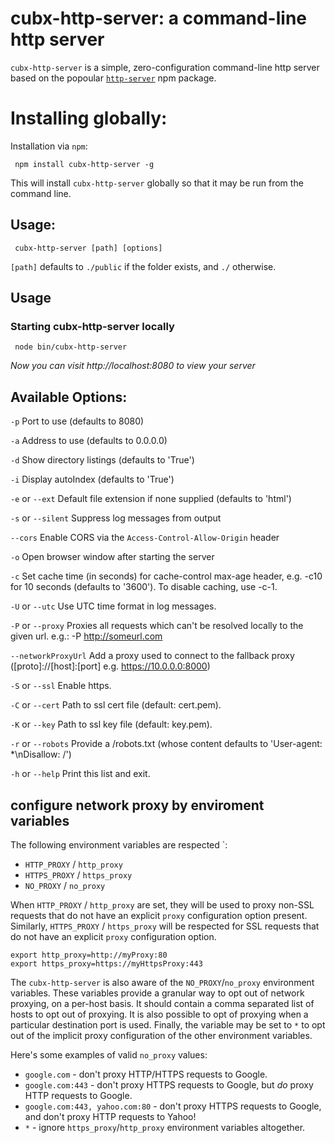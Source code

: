 # cubx-http-server: a command-line http server

`cubx-http-server` is a simple, zero-configuration command-line http server based on the popoular [`http-server`](https://www.npmjs.com/package/http-server) npm package.

# Installing globally:

Installation via `npm`:

     npm install cubx-http-server -g

This will install `cubx-http-server` globally so that it may be run from the command line.

## Usage:

     cubx-http-server [path] [options]

`[path]` defaults to `./public` if the folder exists, and `./` otherwise.

## Usage

### Starting cubx-http-server locally

     node bin/cubx-http-server

*Now you can visit http://localhost:8080 to view your server*

## Available Options:

`-p` Port to use (defaults to 8080)

`-a` Address to use (defaults to 0.0.0.0)

`-d` Show directory listings (defaults to 'True')

`-i` Display autoIndex (defaults to 'True')

`-e` or `--ext` Default file extension if none supplied (defaults to 'html')

`-s` or `--silent` Suppress log messages from output

`--cors` Enable CORS via the `Access-Control-Allow-Origin` header

`-o` Open browser window after starting the server

`-c` Set cache time (in seconds) for cache-control max-age header, e.g. -c10 for 10 seconds (defaults to '3600'). To disable caching, use -c-1.

`-U` or `--utc` Use UTC time format in log messages.

`-P` or `--proxy` Proxies all requests which can't be resolved locally to the given url. e.g.: -P http://someurl.com

`--networkProxyUrl`  Add a proxy used to connect to the fallback proxy ([proto]://[host]:[port] e.g. https://10.0.0.0:8000)

`-S` or `--ssl` Enable https.

`-C` or `--cert` Path to ssl cert file (default: cert.pem).

`-K` or `--key` Path to ssl key file (default: key.pem).

`-r` or `--robots` Provide a /robots.txt (whose content defaults to 'User-agent: *\nDisallow: /')

`-h` or `--help` Print this list and exit.

## configure network proxy by enviroment variables
    
The following environment variables are respected `:

 * `HTTP_PROXY` / `http_proxy`
 * `HTTPS_PROXY` / `https_proxy`
 * `NO_PROXY` / `no_proxy`

When `HTTP_PROXY` / `http_proxy` are set, they will be used to proxy non-SSL requests that do not have an explicit `proxy` configuration option present. 
Similarly, `HTTPS_PROXY` / `https_proxy` will be respected for SSL requests that do not have an explicit `proxy` configuration option. 
    
    export http_proxy=http://myProxy:80
    export https_proxy=https://myHttpsProxy:443

The `cubx-http-server` is also aware of the `NO_PROXY`/`no_proxy` environment variables. These variables provide a granular way to opt out of network proxying, on a per-host basis. 
It should contain a comma separated list of hosts to opt out of proxying. It is also possible to opt of proxying when a particular destination port is used. 
Finally, the variable may be set to `*` to opt out of the implicit proxy configuration of the other environment variables.

Here's some examples of valid `no_proxy` values:

 * `google.com` - don't proxy HTTP/HTTPS requests to Google.
 * `google.com:443` - don't proxy HTTPS requests to Google, but *do* proxy HTTP requests to Google.
 * `google.com:443, yahoo.com:80` - don't proxy HTTPS requests to Google, and don't proxy HTTP requests to Yahoo!
 * `*` - ignore `https_proxy`/`http_proxy` environment variables altogether.
